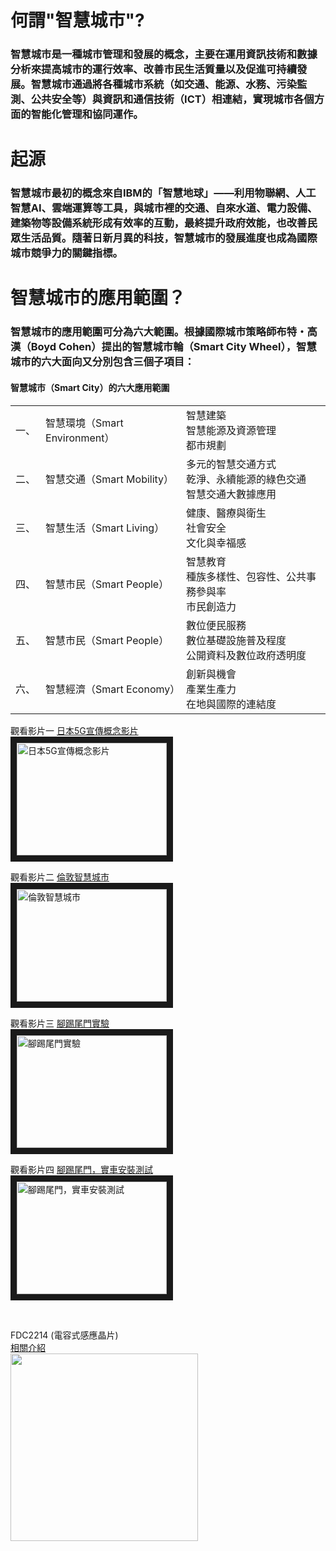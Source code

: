 # 何謂"智慧城市"?
### 智慧城市是一種城市管理和發展的概念，主要在運用資訊技術和數據分析來提高城市的運行效率、改善市民生活質量以及促進可持續發展。智慧城市通過將各種城市系統（如交通、能源、水務、污染監測、公共安全等）與資訊和通信技術（ICT）相連結，實現城市各個方面的智能化管理和協同運作。

# 起源
### 智慧城市最初的概念來自IBM的「智慧地球」——利用物聯網、人工智慧AI、雲端運算等工具，與城市裡的交通、自來水道、電力設備、建築物等設備系統形成有效率的互動，最終提升政府效能，也改善民眾生活品質。隨著日新月異的科技，智慧城市的發展進度也成為國際城市競爭力的關鍵指標。

# 智慧城市的應用範圍？
### 智慧城市的應用範圍可分為六大範圍。根據國際城市策略師布特・高漢（Boyd Cohen）提出的智慧城市輪（Smart City Wheel），智慧城市的六大面向又分別包含三個子項目：

#### 智慧城市（Smart City）的六大應用範圍
<table>
  <tr>
    <td>一、</td><td>智慧環境（Smart Environment）</td> <td>智慧建築<br> 智慧能源及資源管理<br> 都市規劃</td>
  </tr>
  <tr>
    <td>二、</td><td>智慧交通（Smart Mobility）</td><td>多元的智慧交通方式<br> 乾淨、永續能源的綠色交通<br> 智慧交通大數據應用</td>
  </tr>
  <tr>
    <td>三、</td><td>智慧生活（Smart Living）</td><td>健康、醫療與衛生<br> 社會安全<br> 文化與幸福感</td>
  </tr>
  <tr>
    <td>四、</td><td>智慧市民（Smart People）</td><td>智慧教育<br> 種族多樣性、包容性、公共事務參與率<br> 市民創造力</td>
  </tr>
  <tr>
    <td>五、</td><td>智慧市民（Smart People）</td><td>數位便民服務<br> 數位基礎設施普及程度<br> 公開資料及數位政府透明度</td>
  </tr>
  <tr>
    <td>六、</td><td>智慧經濟（Smart Economy）</td><td>創新與機會<br> 產業生產力<br> 在地與國際的連結度</td>
  </tr>
</table>
  
觀看影片一
<a href="https://www.youtube.com/watch?v=Di42x7_0z_I" target="_blank">日本5G宣傳概念影片</a>
<br>
<a href="http://www.youtube.com/watch?feature=player_embedded&v=Di42x7_0z_I" target="_blank"><img src="http://img.youtube.com/vi/Di42x7_0z_I/0.jpg" 
alt="日本5G宣傳概念影片" width="240" height="180" border="10" /></a>

觀看影片二
<a href="https://www.youtube.com/watch?v=_fL85yFLZGg" target="_blank">倫敦智慧城市</a><br>
<a href="http://www.youtube.com/watch?feature=player_embedded&v=_fL85yFLZGg" target="_blank"><img src="http://img.youtube.com/vi/_fL85yFLZGg/0.jpg" 
alt="倫敦智慧城市" width="240" height="180" border="10" /></a>

觀看影片三
<a href="https://www.youtube.com/watch?v=MgPiXseTTyc" target="_blank">腳踢尾門實驗</a><br>
<a href="http://www.youtube.com/watch?feature=player_embedded&v=MgPiXseTTyc" target="_blank"><img src="http://img.youtube.com/vi/MgPiXseTTyc/0.jpg" 
alt="腳踢尾門實驗" width="240" height="180" border="10" /></a>

觀看影片四
<a href="https://www.youtube.com/watch?v=ZrLc0ZCzZQ0" target="_blank">腳踢尾門，實車安裝測試</a><br>
<a href="https://www.youtube.com/watch?v=ZrLc0ZCzZQ0" target="_blank"><img src="http://img.youtube.com/vi/ZrLc0ZCzZQ0/0.jpg" 
alt="腳踢尾門，實車安裝測試" width="240" height="180" border="10" /></a>

<br>

FDC2214 (電容式感應晶片)<br>
<a href="https://www.ti.com/tool/FDC2214EVM" target="_blank">相關介紹</a>
<br>
<img src="https://www.ti.com/content/dam/ticom/images/products/ic/sensing-products/evm-boards/fdc2214evm-angled.png" wihth=300 height=300 />

